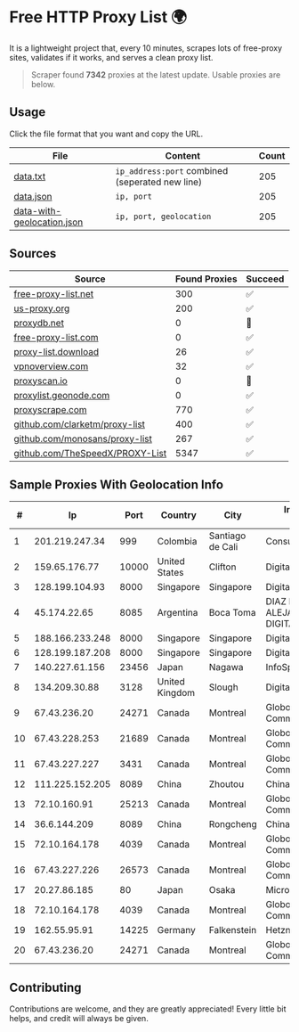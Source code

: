
# Free HTTP Proxy List 🌍

It is a lightweight project that, every 10 minutes, scrapes lots of free-proxy sites, validates if it works, and serves a clean proxy list.


> Scraper found **7342** proxies at the latest update. Usable proxies are below.

## Usage

Click the file format that you want and copy the URL.


|File|Content|Count|
|----|-------|-----|
|[data.txt](https://raw.githubusercontent.com/themiralay/Proxy-List-World/master/data.txt)|`ip_address:port` combined (seperated new line)|205|
|[data.json](https://raw.githubusercontent.com/themiralay/Proxy-List-World/master/data.json)|`ip, port`|205|
|[data-with-geolocation.json](https://raw.githubusercontent.com/themiralay/Proxy-List-World/master/data-with-geolocation.json)|`ip, port, geolocation`|205|

## Sources

|Source|Found Proxies|Succeed|
|------|-------------|-------|
|[free-proxy-list.net](https://free-proxy-list.net)|300|✅|
|[us-proxy.org](https://www.us-proxy.org)|200|✅|
|[proxydb.net](http://proxydb.net)|0|🚫|
|[free-proxy-list.com](https://free-proxy-list.com/?page=&port=&type%5B%5D=http&type%5B%5D=https&up_time=0&search=Search)|0|✅|
|[proxy-list.download](https://www.proxy-list.download/HTTP)|26|✅|
|[vpnoverview.com](https://vpnoverview.com/privacy/anonymous-browsing/free-proxy-servers)|32|✅|
|[proxyscan.io](https://www.proxyscan.io)|0|🚫|
|[proxylist.geonode.com](https://proxylist.geonode.com/api/proxy-list?limit=300&page=1&sort_by=lastChecked&sort_type=desc&protocols=http,https)|0|✅|
|[proxyscrape.com](https://api.proxyscrape.com/v2/?request=displayproxies&protocol=http&timeout=10000&country=all&ssl=all&anonymity=all)|770|✅|
|[github.com/clarketm/proxy-list](https://raw.githubusercontent.com/clarketm/proxy-list/master/proxy-list-raw.txt)|400|✅|
|[github.com/monosans/proxy-list](https://raw.githubusercontent.com/monosans/proxy-list/main/proxies/http.txt)|267|✅|
|[github.com/TheSpeedX/PROXY-List](https://raw.githubusercontent.com/TheSpeedX/PROXY-List/master/http.txt)|5347|✅|


## Sample Proxies With Geolocation Info

|#|Ip|Port|Country|City|Internet Service Provider|
|-|--|----|-------|----|-------------------------|
|1|201.219.247.34|999|Colombia|Santiago de Cali|Consulnetwork Ltda|
|2|159.65.176.77|10000|United States|Clifton|DigitalOcean, LLC|
|3|128.199.104.93|8000|Singapore|Singapore|DigitalOcean, LLC|
|4|45.174.22.65|8085|Argentina|Boca Toma|DIAZ MARCELA ALEJANDRA(PATAGONIA DIGITAL)|
|5|188.166.233.248|8000|Singapore|Singapore|DigitalOcean, LLC|
|6|128.199.187.208|8000|Singapore|Singapore|DigitalOcean, LLC|
|7|140.227.61.156|23456|Japan|Nagawa|InfoSphere|
|8|134.209.30.88|3128|United Kingdom|Slough|DigitalOcean, LLC|
|9|67.43.236.20|24271|Canada|Montreal|GloboTech Communications|
|10|67.43.228.253|21689|Canada|Montreal|GloboTech Communications|
|11|67.43.227.227|3431|Canada|Montreal|GloboTech Communications|
|12|111.225.152.205|8089|China|Zhoutou|China Telecom|
|13|72.10.160.91|25213|Canada|Montreal|GloboTech Communications|
|14|36.6.144.209|8089|China|Rongcheng|Chinanet|
|15|72.10.164.178|4039|Canada|Montreal|GloboTech Communications|
|16|67.43.227.226|26573|Canada|Montreal|GloboTech Communications|
|17|20.27.86.185|80|Japan|Osaka|Microsoft Corporation|
|18|72.10.164.178|4039|Canada|Montreal|GloboTech Communications|
|19|162.55.95.91|14225|Germany|Falkenstein|Hetzner Online GmbH|
|20|67.43.236.20|24271|Canada|Montreal|GloboTech Communications|



## Contributing

Contributions are welcome, and they are greatly appreciated! Every
little bit helps, and credit will always be given.

